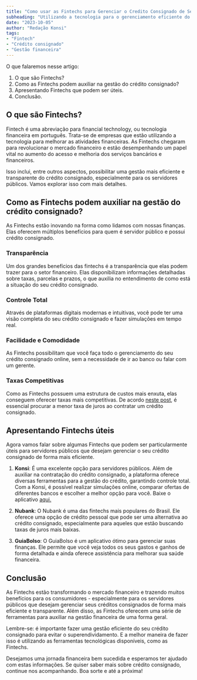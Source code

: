 ```yaml
---
title: "Como usar as Fintechs para Gerenciar o Credito Consignado de Servidores Públicos"
subheading: "Utilizando a tecnologia para o gerenciamento eficiente do crédito consignado"
date: "2023-10-05"
author: "Redação Konsi"
tags:
- "Fintech"
- "Crédito consignado"
- "Gestão financeira"
---
```


O que falaremos nesse artigo:
1. O que são Fintechs?
2. Como as Fintechs podem auxiliar na gestão do crédito consignado?
3. Apresentando Fintechs que podem ser úteis.
4. Conclusão.

## O que são Fintechs?

Fintech é uma abreviação para financial technology, ou tecnologia financeira em português. Trata-se de empresas que estão utilizando a tecnologia para melhorar as atividades financeiras. As Fintechs chegaram para revolucionar o mercado financeiro e estão desempenhando um papel vital no aumento do acesso e melhoria dos serviços bancários e financeiros. 

Isso inclui, entre outros aspectos, possibilitar uma gestão mais eficiente e transparente do crédito consignado, especialmente para os servidores públicos. Vamos explorar isso com mais detalhes.

## Como as Fintechs podem auxiliar na gestão do crédito consignado?

As Fintechs estão inovando na forma como lidamos com nossas finanças. Elas oferecem múltiplos benefícios para quem é servidor público e possui crédito consignado.

### Transparência
Um dos grandes benefícios das fintechs é a transparência que elas podem trazer para o setor financeiro. Elas disponibilizam informações detalhadas sobre taxas, parcelas e prazos, o que auxilia no entendimento de como está a situação do seu crédito consignado.

### Controle Total
Através de plataformas digitais modernas e intuitivas, você pode ter uma visão completa do seu crédito consignado e fazer simulações em tempo real.

### Facilidade e Comodidade
As Fintechs possibilitam que você faça todo o gerenciamento do seu crédito consignado online, sem a necessidade de ir ao banco ou falar com um gerente.

### Taxas Competitivas
Como as Fintechs possuem uma estrutura de custos mais enxuta, elas conseguem oferecer taxas mais competitivas. De acordo [neste post](https://konsi.com.br/postagens/7-dicas-para-conseguir-a-menor-taxa-de-juros-no-consignado), é essencial procurar a menor taxa de juros ao contratar um crédito consignado.

## Apresentando Fintechs úteis
Agora vamos falar sobre algumas Fintechs que podem ser particularmente úteis para servidores públicos que desejam gerenciar o seu crédito consignado de forma mais eficiente.

1. **Konsi**: É uma excelente opção para servidores públicos. Além de auxiliar na contratação do crédito consignado, a plataforma oferece diversas ferramentas para a gestão do crédito, garantindo controle total. Com a Konsi, é possível realizar simulações online, comparar ofertas de diferentes bancos e escolher a melhor opção para você. Baixe o aplicativo [aqui.](http://www.konsimore4shapp.com)

2. **Nubank**: O Nubank é uma das fintechs mais populares do Brasil. Ele oferece uma opção de crédito pessoal que pode ser uma alternativa ao crédito consignado, especialmente para aqueles que estão buscando taxas de juros mais baixas.

3. **GuiaBolso**: O GuiaBolso é um aplicativo ótimo para gerenciar suas finanças. Ele permite que você veja todos os seus gastos e ganhos de forma detalhada e ainda oferece assistência para melhorar sua saúde financeira.

## Conclusão
As Fintechs estão transformando o mercado financeiro e trazendo muitos benefícios para os consumidores - especialmente para os servidores públicos que desejam gerenciar seus créditos consignados de forma mais eficiente e transparente. Além disso, as Fintechs oferecem uma série de ferramentas para auxiliar na gestão financeira de uma forma geral.

Lembre-se: é importante fazer uma gestão eficiente do seu crédito consignado para evitar o superendividamento. E a melhor maneira de fazer isso é utilizando as ferramentas tecnológicas disponíveis, como as Fintechs.

Desejamos uma jornada financeira bem sucedida e esperamos ter ajudado com estas informações. Se quiser saber mais sobre crédito consignado, continue nos acompanhando. Boa sorte e até a próxima!